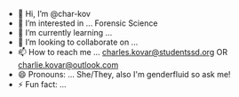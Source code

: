- 👋 Hi, I’m @char-kov
- 👀 I’m interested in ... Forensic Science
- 🌱 I’m currently learning ...
- 💞️ I’m looking to collaborate on ...
- 📫 How to reach me ... charles.kovar@studentssd.org OR charlie.kovar@outlook.com
- 😄 Pronouns: ... She/They, also I'm genderfluid so ask me!
- ⚡ Fun fact: ... 

<!---
char-kov/char-kov is a ✨ special ✨ repository because its `README.md` (this file) appears on your GitHub profile.
You can click the Preview link to take a look at your changes.
--->
